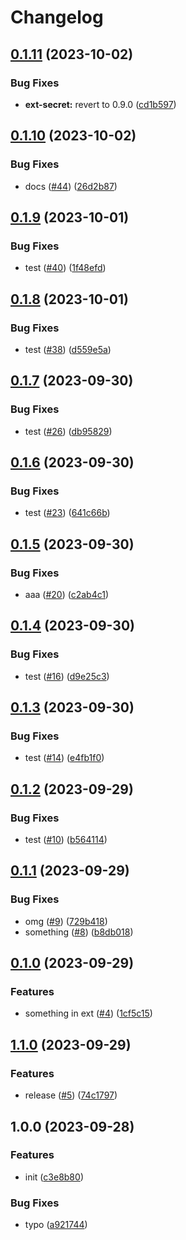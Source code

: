 # Changelog

## [0.1.11](https://github.com/sunggun-yu/meowhq-helm-charts/compare/meowhq-external-secrets-v0.1.10...meowhq-external-secrets-v0.1.11) (2023-10-02)


### Bug Fixes

* **ext-secret:** revert to 0.9.0 ([cd1b597](https://github.com/sunggun-yu/meowhq-helm-charts/commit/cd1b597892a15d94edfb1a4334eb0cfa9ab02065))

## [0.1.10](https://github.com/sunggun-yu/meowhq-helm-charts/compare/meowhq-external-secrets-v0.1.9...meowhq-external-secrets-v0.1.10) (2023-10-02)


### Bug Fixes

* docs ([#44](https://github.com/sunggun-yu/meowhq-helm-charts/issues/44)) ([26d2b87](https://github.com/sunggun-yu/meowhq-helm-charts/commit/26d2b87addd8bbbe9450de3011b71d9c02943919))

## [0.1.9](https://github.com/sunggun-yu/meowhq-helm-charts/compare/meowhq-external-secrets-v0.1.8...meowhq-external-secrets-v0.1.9) (2023-10-01)


### Bug Fixes

* test ([#40](https://github.com/sunggun-yu/meowhq-helm-charts/issues/40)) ([1f48efd](https://github.com/sunggun-yu/meowhq-helm-charts/commit/1f48efd0892f601ef861084c68ddb6ae45d59fbb))

## [0.1.8](https://github.com/sunggun-yu/meowhq-helm-charts/compare/meowhq-external-secrets-v0.1.7...meowhq-external-secrets-v0.1.8) (2023-10-01)


### Bug Fixes

* test ([#38](https://github.com/sunggun-yu/meowhq-helm-charts/issues/38)) ([d559e5a](https://github.com/sunggun-yu/meowhq-helm-charts/commit/d559e5a4f9a15e5b2bb35ae7eba2a85db282c18a))

## [0.1.7](https://github.com/sunggun-yu/meowhq-helm-charts/compare/meowhq-external-secrets-v0.1.6...meowhq-external-secrets-v0.1.7) (2023-09-30)


### Bug Fixes

* test ([#26](https://github.com/sunggun-yu/meowhq-helm-charts/issues/26)) ([db95829](https://github.com/sunggun-yu/meowhq-helm-charts/commit/db9582908e5a5474af0ea990d08fe2f6eb4afeba))

## [0.1.6](https://github.com/sunggun-yu/meowhq-helm-charts/compare/meowhq-external-secrets-v0.1.5...meowhq-external-secrets-v0.1.6) (2023-09-30)


### Bug Fixes

* test ([#23](https://github.com/sunggun-yu/meowhq-helm-charts/issues/23)) ([641c66b](https://github.com/sunggun-yu/meowhq-helm-charts/commit/641c66b5b8451ec59cbd2e443884cfc059998001))

## [0.1.5](https://github.com/sunggun-yu/meowhq-helm-charts/compare/meowhq-external-secrets-v0.1.4...meowhq-external-secrets-v0.1.5) (2023-09-30)


### Bug Fixes

* aaa ([#20](https://github.com/sunggun-yu/meowhq-helm-charts/issues/20)) ([c2ab4c1](https://github.com/sunggun-yu/meowhq-helm-charts/commit/c2ab4c1f27807668b8444225ad5a3125a8a6350c))

## [0.1.4](https://github.com/sunggun-yu/meowhq-helm-charts/compare/meowhq-external-secrets-v0.1.3...meowhq-external-secrets-v0.1.4) (2023-09-30)


### Bug Fixes

* test ([#16](https://github.com/sunggun-yu/meowhq-helm-charts/issues/16)) ([d9e25c3](https://github.com/sunggun-yu/meowhq-helm-charts/commit/d9e25c3e917d447fe6f824e6b4fad3c5e5abdc49))

## [0.1.3](https://github.com/sunggun-yu/meowhq-helm-charts/compare/meowhq-external-secrets-v0.1.2...meowhq-external-secrets-v0.1.3) (2023-09-30)


### Bug Fixes

* test ([#14](https://github.com/sunggun-yu/meowhq-helm-charts/issues/14)) ([e4fb1f0](https://github.com/sunggun-yu/meowhq-helm-charts/commit/e4fb1f04b6edd5e2a077b369bdeeb2d46265a3d0))

## [0.1.2](https://github.com/sunggun-yu/meowhq-helm-charts/compare/meowhq-external-secrets-v0.1.1...meowhq-external-secrets-v0.1.2) (2023-09-29)


### Bug Fixes

* test ([#10](https://github.com/sunggun-yu/meowhq-helm-charts/issues/10)) ([b564114](https://github.com/sunggun-yu/meowhq-helm-charts/commit/b56411496b48aab6808ca73738e765e13d96c3e7))

## [0.1.1](https://github.com/sunggun-yu/meowhq-helm-charts/compare/meowhq-external-secrets-v0.1.0...meowhq-external-secrets-v0.1.1) (2023-09-29)


### Bug Fixes

* omg ([#9](https://github.com/sunggun-yu/meowhq-helm-charts/issues/9)) ([729b418](https://github.com/sunggun-yu/meowhq-helm-charts/commit/729b418a2cf2dcb7c9ac9cc9b12701781a2eb51e))
* something ([#8](https://github.com/sunggun-yu/meowhq-helm-charts/issues/8)) ([b8db018](https://github.com/sunggun-yu/meowhq-helm-charts/commit/b8db01831b121013b10fb7a9461999c74a8da1a7))

## [0.1.0](https://github.com/sunggun-yu/meowhq-helm-charts/compare/meowhq-external-secrets-v0.0.1...meowhq-external-secrets-v0.1.0) (2023-09-29)


### Features

* something in ext ([#4](https://github.com/sunggun-yu/meowhq-helm-charts/issues/4)) ([1cf5c15](https://github.com/sunggun-yu/meowhq-helm-charts/commit/1cf5c1508b6adcab082279bb71c5033499ba365d))

## [1.1.0](https://github.com/sunggun-yu/meowhq-helm-charts/compare/meowhq-external-secrets-v1.0.0...meowhq-external-secrets-v1.1.0) (2023-09-29)


### Features

* release ([#5](https://github.com/sunggun-yu/meowhq-helm-charts/issues/5)) ([74c1797](https://github.com/sunggun-yu/meowhq-helm-charts/commit/74c17974048fc47332dc789a1e794ac0bf3b64c5))

## 1.0.0 (2023-09-28)


### Features

* init ([c3e8b80](https://github.com/sunggun-yu/meowhq-helm-charts/commit/c3e8b80c6ae422e84eabf518e7466e43c2947dd0))


### Bug Fixes

* typo ([a921744](https://github.com/sunggun-yu/meowhq-helm-charts/commit/a921744a4d653ae2536fb1a3e3c4a373fed33383))
